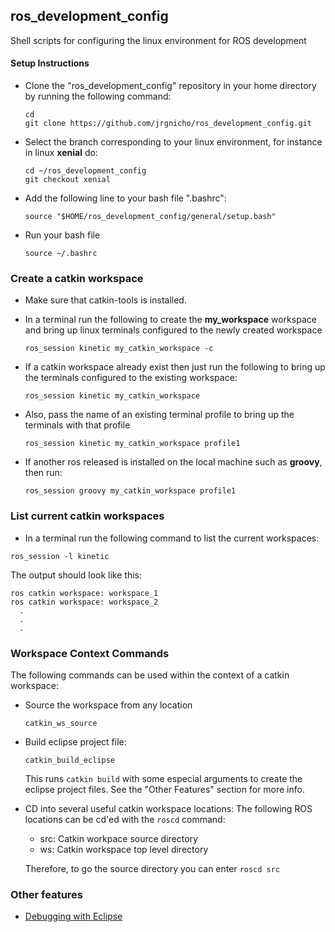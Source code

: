 ## ros_development_config
Shell scripts for configuring the linux environment for ROS development

#### Setup Instructions
+  Clone the "ros_development_config" repository in your home directory by running the following command:  
	```		
	cd
	git clone https://github.com/jrgnicho/ros_development_config.git	
	```
+  Select the branch corresponding to your linux environment, for instance in linux **xenial** do:
	```
	cd ~/ros_development_config
	git checkout xenial
	```

+  Add the following line to your bash file ".bashrc":
	
	```
	source "$HOME/ros_development_config/general/setup.bash"
	```                 
 + Run your bash file
 	```
	source ~/.bashrc
	```
### Create a catkin workspace
+  Make sure that catkin-tools is installed.  
+  In a terminal run the following to create the **my_workspace** workspace and bring up linux terminals configured to the newly created workspace

	```
	ros_session kinetic my_catkin_workspace -c
	```	        
+  If a catkin workspace already exist then just run the following to bring up the terminals configured to the existing workspace:
	```
	ros_session kinetic my_catkin_workspace
	```
            
+  Also, pass the name of an existing terminal profile to bring up the terminals with that profile

	```
	ros_session kinetic my_catkin_workspace profile1
	```	        
           
            
+ If another ros released is installed on the local machine such as **groovy**, then run:

	```
	ros_session groovy my_catkin_workspace profile1
	```
### List current catkin workspaces
+  In a terminal run the following command to list the current workspaces:
```
ros_session -l kinetic
```
  The output should look like this:
  ```
  ros catkin workspace: workspace_1
  ros catkin workspace: workspace_2
  	.
  	.
  	.
  ```

### Workspace Context Commands
The following commands can be used within the context of a catkin workspace:

- Source the workspace from any location
    ```
    catkin_ws_source
    ```

- Build eclipse project file:

    ```
    catkin_build_eclipse
    ```
    This runs ```catkin build``` with some especial arguments to create the eclipse project files.
    See the "Other Features" section for more info.

- CD into several useful catkin workspace locations:
  The following ROS locations can be cd'ed with the ```roscd``` command:
  - src: Catkin workpace source directory
  - ws:  Catkin workspace top level directory
  
  Therefore, to go the source directory you can enter ```roscd src```
  
### Other features
  - [Debugging with Eclipse](gdb/README.md)
